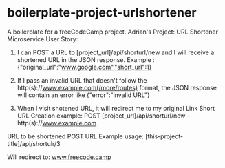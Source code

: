 # boilerplate-project-urlshortener
A boilerplate for a freeCodeCamp project.
Adrian's Project: URL Shortener Microservice
User Story:
1. I can POST a URL to [project_url]/api/shorturl/new and I will receive a shortened URL in the JSON response.
Example : {"original_url":"www.google.com","short_url":1}

2. If I pass an invalid URL that doesn't follow the http(s)://www.example.com(/more/routes) format, the JSON response will contain an error like {"error":"invalid URL"}
3. When I visit shotened URL, it will redirect me to my original Link
Short URL Creation
example: POST [project_url]/api/shorturl/new - http(s)://www.example.com

URL to be shortened 
 POST URL
Example usage:
[this-project-title]/api/shortulr/3

Will redirect to:
www.freecode.camp
